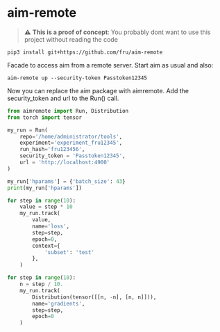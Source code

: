 # aim-remote

> :warning: **This is a proof of concept**: You probably dont want to use this project without reading the code

```shell
pip3 install git+https://github.com/fru/aim-remote
```

Facade to access aim from a remote server. Start aim as usual and also:

```shell
aim-remote up --security-token Passtoken12345
```

Now you can replace the aim package with aimremote. Add the security_token and url to the Run() call.

```python
from aimremote import Run, Distribution
from torch import tensor

my_run = Run(
    repo='/home/administrator/tools',
    experiment='experiment_fru12345',
    run_hash='fru123456',
    security_token = 'Passtoken12345',
    url = 'http://localhost:4900'
)

my_run['hparams'] = {'batch_size': 43}
print(my_run['hparams'])

for step in range(10):
    value = step * 10
    my_run.track(
        value,
        name='loss',
        step=step,
        epoch=0,
        context={
            'subset': 'test'
        },
    )

for step in range(10):
    n = step / 10.
    my_run.track(
        Distribution(tensor([[n, -n], [n, n]])),
        name='gradients',
        step=step,
        epoch=0
    )
```
